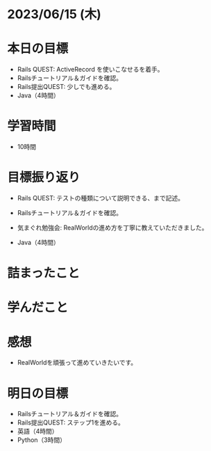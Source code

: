 # 2023/06/15 (木)

# 本日の目標

- Rails QUEST: ActiveRecord を使いこなせるを着手。
- Railsチュートリアル＆ガイドを確認。
- Rails提出QUEST: 少しでも進める。
- Java（4時間）


# 学習時間
- 10時間

# 目標振り返り

- Rails QUEST: テストの種類について説明できる、まで記述。

- Railsチュートリアル＆ガイドを確認。

- 気まぐれ勉強会: RealWorldの進め方を丁寧に教えていただきました。

- Java（4時間）


# 詰まったこと

# 学んだこと


# 感想

- RealWorldを頑張って進めていきたいです。

# 明日の目標

- Railsチュートリアル＆ガイドを確認。
- Rails提出QUEST: ステップ1を進める。
- 英語（4時間）
- Python（3時間）
